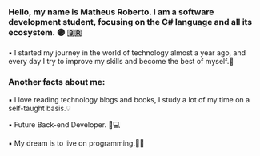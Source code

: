### Hello, my name is Matheus Roberto. I am a software development student, focusing on the C# language and all its ecosystem. 🟣 🇧🇷
▪️ I started my journey in the world of technology almost a year ago,
and every day I try to improve my skills and become the best of myself.👣

### Another facts about me:
▪️ I love reading technology blogs and books, I study a lot of my time on a self-taught basis.💡

▪️  Future Back-end Developer. 🔄💻   

▪️ My dream is to live on programming.💸🤵
